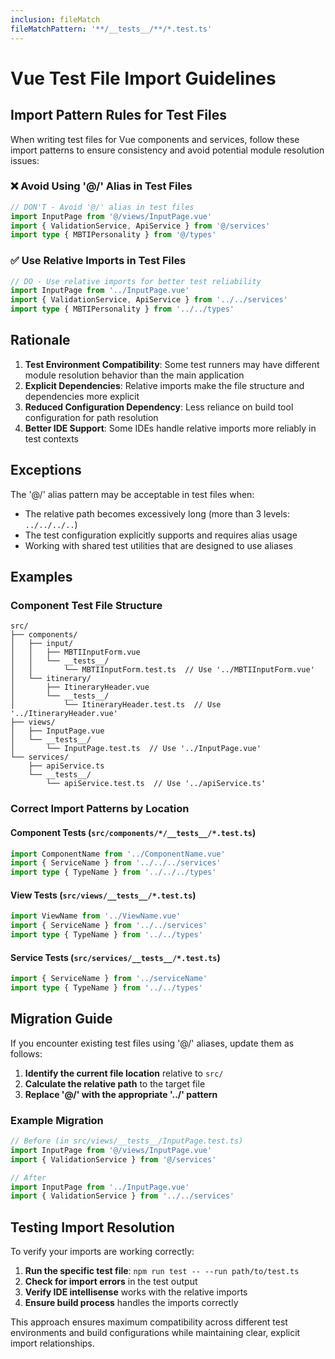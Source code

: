 ```yaml
---
inclusion: fileMatch
fileMatchPattern: '**/__tests__/**/*.test.ts'
---
```


# Vue Test File Import Guidelines

## Import Pattern Rules for Test Files

When writing test files for Vue components and services, follow these import patterns to ensure consistency and avoid potential module resolution issues:

### ❌ Avoid Using '@/' Alias in Test Files

```typescript
// DON'T - Avoid '@/' alias in test files
import InputPage from '@/views/InputPage.vue'
import { ValidationService, ApiService } from '@/services'
import type { MBTIPersonality } from '@/types'
```

### ✅ Use Relative Imports in Test Files

```typescript
// DO - Use relative imports for better test reliability
import InputPage from '../InputPage.vue'
import { ValidationService, ApiService } from '../../services'
import type { MBTIPersonality } from '../../types'
```

## Rationale

1. **Test Environment Compatibility**: Some test runners may have different module resolution behavior than the main application
2. **Explicit Dependencies**: Relative imports make the file structure and dependencies more explicit
3. **Reduced Configuration Dependency**: Less reliance on build tool configuration for path resolution
4. **Better IDE Support**: Some IDEs handle relative imports more reliably in test contexts

## Exceptions

The '@/' alias pattern may be acceptable in test files when:
- The relative path becomes excessively long (more than 3 levels: `../../../..`)
- The test configuration explicitly supports and requires alias usage
- Working with shared test utilities that are designed to use aliases

## Examples

### Component Test File Structure
```
src/
├── components/
│   ├── input/
│   │   ├── MBTIInputForm.vue
│   │   └── __tests__/
│   │       └── MBTIInputForm.test.ts  // Use '../MBTIInputForm.vue'
│   └── itinerary/
│       ├── ItineraryHeader.vue
│       └── __tests__/
│           └── ItineraryHeader.test.ts  // Use '../ItineraryHeader.vue'
├── views/
│   ├── InputPage.vue
│   └── __tests__/
│       └── InputPage.test.ts  // Use '../InputPage.vue'
└── services/
    ├── apiService.ts
    └── __tests__/
        └── apiService.test.ts  // Use '../apiService.ts'
```

### Correct Import Patterns by Location

#### Component Tests (`src/components/*/__tests__/*.test.ts`)
```typescript
import ComponentName from '../ComponentName.vue'
import { ServiceName } from '../../../services'
import type { TypeName } from '../../../types'
```

#### View Tests (`src/views/__tests__/*.test.ts`)
```typescript
import ViewName from '../ViewName.vue'
import { ServiceName } from '../../services'
import type { TypeName } from '../../types'
```

#### Service Tests (`src/services/__tests__/*.test.ts`)
```typescript
import { ServiceName } from '../serviceName'
import type { TypeName } from '../../types'
```

## Migration Guide

If you encounter existing test files using '@/' aliases, update them as follows:

1. **Identify the current file location** relative to `src/`
2. **Calculate the relative path** to the target file
3. **Replace '@/' with the appropriate '../' pattern**

### Example Migration
```typescript
// Before (in src/views/__tests__/InputPage.test.ts)
import InputPage from '@/views/InputPage.vue'
import { ValidationService } from '@/services'

// After
import InputPage from '../InputPage.vue'
import { ValidationService } from '../../services'
```

## Testing Import Resolution

To verify your imports are working correctly:

1. **Run the specific test file**: `npm run test -- --run path/to/test.ts`
2. **Check for import errors** in the test output
3. **Verify IDE intellisense** works with the relative imports
4. **Ensure build process** handles the imports correctly

This approach ensures maximum compatibility across different test environments and build configurations while maintaining clear, explicit import relationships.